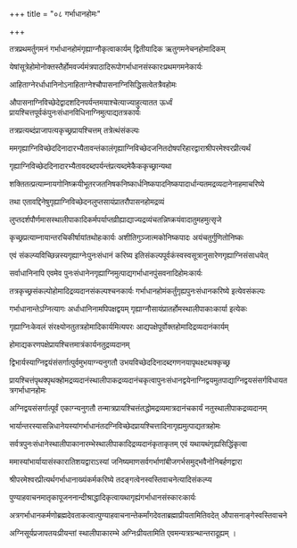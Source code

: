 +++
title = "०८ गर्भाधानहोमः"

+++

तत्रप्रथमर्तुगमनं गर्भाधानहोमंगृह्याग्नौकृत्वाकार्यम् द्वितीयादिक ऋतुगमनेचनहोमादिकम्

येषांसूत्रेहोमोनोक्तस्तैर्होमवर्ज्यमंत्रपाठादिरूपोगर्भाधानसंस्कारःप्रथमगमनेकार्यः

आहिताग्नेरर्धाधानिनोऽनाहिताग्नेश्चौपासनाग्निसिद्धिसत्वेतत्रैवहोमः

औपासनाग्निविच्छेदेद्वादशदिनपर्यन्तमयाश्चेत्याज्याहुत्यातत ऊर्ध्वं प्रायश्चित्तपूर्वकंपुनःसंधानविधिनाग्निमुत्पाद्यतत्रकार्यः

तत्रप्रत्यब्दंप्राजापत्यकृच्छ्रप्रायश्चित्तम् तत्रेत्थंसंकल्पः

ममगृह्याग्निविच्छेददिनादारभ्यैतावन्तंकालंगृह्याग्निविच्छेदजनितदोषपरिहारद्वाराश्रीपरमेश्वरप्रीत्यर्थं

गृह्याग्निविच्छेददिनादारभ्यैतावदब्दपर्यन्तंप्रत्यब्दमेकैककृच्छ्रान्यथा

शक्तितत्प्रत्याम्नायगोनिष्क्रयीभूतरजतनिषकनिष्कार्धनिष्कपादनिष्कपादार्धान्यतमद्रव्यदानेनाहमाचरिष्ये

तथा एतावद्दिनेषुगृह्याग्निविच्छेदनलुप्तसायंप्रातरौपासनहोमद्रव्यं

लुप्तदर्शपौर्णमासस्थालीपाकादिकर्मपर्याप्तव्रीह्याद्याज्यद्रव्यंचतन्निष्क्रयंवादातुमहमुत्सृजे

कृच्छ्रप्रत्याम्नायान्तरचिकीर्षायांतथोहःकार्यः अशीतिगुञ्जात्मकोनिष्कपादः अयंचतुर्गुणितोनिष्कः

एवं संकल्प्यविच्छिन्नस्यगृह्याग्नेःपुनःसंधानं करिष्य इतिसंकल्पपूर्वकंस्वस्वसूत्रानुसारेणगृह्याग्निसंसाधयेत्

सर्वाधानिनापि एवमेव पुनःसंधानेनगृह्याग्निमुत्पाद्यगर्भाधानपुंसवनादिहोमःकार्यः

तत्रकृच्छ्रसंकल्पोहोमादिद्रव्यदानसंकल्पश्चनकार्यः गर्भाधानहोमंकर्तुंगृह्यपुनःसंधानकरिष्ये इत्येवसंकल्पः

गर्भाधानान्तेऽग्नित्यागः अर्धाधानिनामपिपक्षद्वयम् गृह्याग्नौसायंप्रातर्होमस्थालीपाकाःकार्या इत्येकः

गृह्याग्निःकेवलं संरक्ष्योनतुतत्रहोमादिकार्यमित्यपरः आद्यपक्षेपूर्वोक्तहोमादिद्रव्यदानंकार्यम्

होमाद्यकरणपक्षेप्रायश्चित्तमात्रंकार्यनतुद्रव्यदानम्

द्विभार्यस्याग्निद्वयंसंसर्गात्पुर्वमुभयाग्न्यनुगतौ उभयविच्छेददिनादब्दगणनयापृथक्ष्टथक्कृच्छ्र

प्रायश्चित्तंपृथक्पृथक्होमद्रव्यदानंस्थालीपाकद्रव्यदानंचकृत्वापुनःसंधानद्वयेनाग्निद्वयमुतपाद्याग्निद्वयसंसर्गविधायतत्रगर्भाधानहोमः

अग्निद्वयसंसर्गात्पूर्वं एकाग्न्यनुगतौ तन्मात्रप्रायश्चित्तंतद्धोमद्रव्यमात्रदानंचकार्यं नतुस्थालीपाकद्रव्यदानम्

भार्यान्तरस्यासन्निधानेयस्यांगर्भाधानंतदग्निविच्छेदप्रायश्चित्तादिनागृह्यमुत्पाद्यतत्रहोमः

सर्वत्रपुनःसंधानेस्थालीपाकानारम्भेस्थालीपाकादिद्रव्यदानंकृताकृतम् एवं यथायथंगृह्यसिद्धिंकृत्वा

ममास्यांभार्यायासंस्कारातिशयद्वाराऽस्यां जनिष्यमाणसर्वगर्भाणांबीजगर्भसमुद्भवैनोनिबर्हणद्वारा

श्रीपरमेश्वरप्रीत्यर्थगर्भाधानाख्यंकर्मकरिष्ये तदङ्गत्वेनस्वस्तिवाचनेत्यादिसंकल्प्य

पुण्याहवाचनमातृकापूजननान्दीश्राद्धादिकृत्वायथागृह्यंगर्भाधानसंस्कारःकार्यः

अत्रगर्भाधानकर्मणोब्रह्मदेवताकत्वात्पुण्याहवाचनान्तेकर्मांगदेवताब्रह्माप्रीयतामितिवदेत् औपासनाङ्गेस्वस्तिवाचने

अग्निसूर्यप्रजापतयःप्रीयन्तां स्थालीपाकारम्भे अग्निःप्रीयतामिति एवमन्यत्रग्रन्थान्तरादूह्यम् ।
